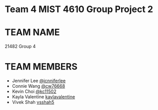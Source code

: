 # Team 4 MIST 4610 Group Project 2

# TEAM NAME
21482 Group 4 


# TEAM MEMBERS
- Jennifer Lee [@jcnniferlee](https://github.com/jcnniferlee/MIST4610GroupProject1.git)
- Connie Wang [@cw76668](https://github.com/cw76668)
- Kevin Choi [@kc11502](https://github.com/kc11502)
- Kayla Valentine [kaylavalentine](https://github.com/kaylavalentine)
- Vivek Shah [vsshah5](https://github.com/vsshah5)
